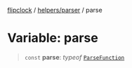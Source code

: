 [flipclock](../../../index.md) / [helpers/parser](../index.md) / parse

# Variable: parse

> `const` **parse**: *typeof* [`ParseFunction`](../functions/ParseFunction.md)
